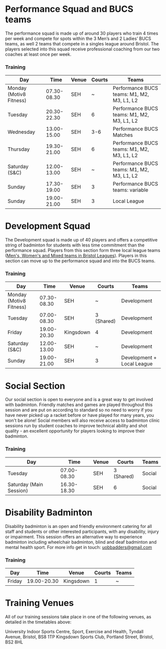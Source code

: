 # Performance Squad and BUCS teams

The performance squad is made up of around 30 players who train 4 times per week and compete for spots within the 3 Men’s and 2 Ladies’ BUCS teams, as well 2 teams that compete in a singles league around Bristol. The players selected into this squad receive professional coaching from our two coaches at least once per week.

### Training

Day | Time | Venue | Courts | Teams
--- | --- | --- | --- | ---
Monday (Motiv8 Fitness) | 07.30-08.30 | SEH | ~ | Performance BUCS teams: M1, M2, M3, L1, L2
Tuesday | 20.30-22.30 | SEH | 6 | Performance BUCS teams: M1, M2, M3, L1, L2
Wednesday | 13.00-15.00 | SEH | 3-6 | Performance BUCS Matches
Thursday | 19.30-21.00 | SEH | 6 | Performance BUCS teams: M1, M2, M3, L1, L2
Saturday (S&C) | 12.00-13.00 | SEH | ~ | Performance BUCS teams: M1, M2, M3, L1, L2
Sunday | 17.30-19.00 | SEH | 3 | Performance BUCS teams: variable
Sunday | 19.00-21.00 | SEH | 3 | Local League

# Development Squad

The Development squad is made up of 40 players and offers a competitive string of badminton for students with less time commitment than the performance squad. Players from this section form three local league teams ([Men's, Women's and Mixed teams in Bristol Leagues](http://www.avonba.co.uk/)). Players in this section can move up to the performance squad and into the BUCS teams.

### Training

Day | Time | Venue | Courts | Teams
--- | --- | --- | --- | ---
Monday (Motiv8 Fitness) | 07.30-08.30 | SEH | ~ | Development
Tuesday | 07.00-08.30 | SEH | 3 (Shared) | Development
Friday | 19.00-20.30 | Kingsdown | 4 | Development
Saturday (S&C) | 12.00-13.00 | SEH | ~ | Development
Sunday | 19.00-21.00 | SEH | 3 | Development + Local League

# Social Section

Our social section is open to everyone and is a great way to get involved with badminton. Friendly matches and games are played throughout this session and are put on according to standard so no need to worry if you have never picked up a racket before or have played for many years, you won't be alone! Social members will also receive access to badminton clinic sessions run by student coaches to improve technical ability and shot quality - an excellent opportunity for players looking to improve their badminton.

### Training

Day | Time | Venue | Courts | Teams
--- | --- | --- | --- | ---
Tuesday | 07.00-08.30 | SEH | 3 (Shared) | Social
Saturday (Main Session) | 16.30-18.30 | SEH | 6 | Social

# Disability Badminton

Disability badminton is an open and friendly environment catering for all staff and students or other interested participants, with any disability, injury or impairment. This session offers an alternative way to experience badminton including wheelchair badminton, blind and deaf badminton and mental health sport. For more info get in touch: uobbadders@gmail.com

### Training

Day | Time | Venue | Courts | Teams
--- | --- | --- | --- | ---
Friday | 19.00-20.30 | Kingsdown | 1 | ~


# Training Venues

All of our training sessions take place in one of the following venues, as detailed in the timetables above:

University Indoor Sports Centre, Sport, Exercise and Health, Tyndall Avenue, Bristol, BS8 1TP
Kingsdown Sports Club, Portland Street, Bristol, BS2 8HL

